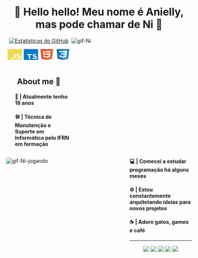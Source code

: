   <!--título-->
<h1 align=center>🤍 Hello hello! Meu nome é Anielly, mas pode chamar de Ni 🤍</h1>
  
  <!--meu GIF 1-->
<div>
  <img align="right" alt="gif-Ni" height="327" width="327" src="https://cdn.discordapp.com/attachments/1099524574300864553/1108857039830126794/me.gif">
</div>

  <!--Gh Stats-->
<p align="center">
  <a href="https://github.com/ylleina">
    <img src="https://github-readme-stats.vercel.app/api?username=ylleina&show_icons=true&theme=github_dark_dimmed" alt="Estatísticas do GitHub" />
  </a>
</p> 

  <!--icons das linguagens-->
<div align="center" style="display: inline_block">
  <img align="center" alt="Js-icon" height="30" width="40" src="https://raw.githubusercontent.com/devicons/devicon/master/icons/javascript/javascript-plain.svg">
  <img align="center" alt="Ts-icon" height="30" width="40" src="https://raw.githubusercontent.com/devicons/devicon/master/icons/typescript/typescript-plain.svg">
  <img align="center" alt="HTML5-icon" height="30" width="40" src="https://raw.githubusercontent.com/devicons/devicon/master/icons/html5/html5-original.svg">
  <img align="center" alt="CSS-icon" height="30" width="40" src="https://raw.githubusercontent.com/devicons/devicon/master/icons/css3/css3-original.svg">
</div>

<br>

  <!--sobre mim-->
<h2 align="center">About me 🤍</h2>

<!--meu GIF 2-->
<div>
  <img align="left" alt="gif-Ni-jogando" height="335" width="335" src="https://cdn.discordapp.com/attachments/1099524574300864553/1109257343025303672/vg_me.gif">
</div>

<ol align="left">
  <h4> 🤍 | Atualmente tenho 18 anos</h4>
<h4> 🛠 | Técnica de Manutenção e Suporte em Informática pelo IFRN em formação</h4>
<h4> 💻 | Comecei a estudar programação há alguns meses</h4>
<h4> ⚙ | Estou constantemente arquitetando ideias para novos projetos</h4>
<h4> ☕ | Adoro gatos, games e café
  </h4>
</ol>

-----

  <!--redes sociais-->
<div align="center">
  <a href="https://instagram.com/ylleina.epilef/" target="_blank"><img src="https://img.shields.io/badge/-Instagram-%23E4405F?style=for-the-badge&logo=instagram&logoColor=white" target="_blank"></a>
  <a href="https://github.com/ylleina" target="_blank"><img src="https://img.shields.io/badge/GitHub-100000?style=for-the-badge&logo=github&logoColor=white" target="_blank"></a>
  <a href="mailto:aniellynf12@gmail.com"><img src="https://img.shields.io/badge/-Gmail-%23333?style=for-the-badge&logo=gmail&logoColor=white" target="_blank"></a>
  <a href="https://www.linkedin.com/in/aniellynfelipe" target="_blank"><img src="https://img.shields.io/badge/-LinkedIn-%230077B5?style=for-the-badge&logo=linkedin&logoColor=white" target="_blank"></a>
  <a href="https://www.twitter.com/https_niisz" target="_blank"><img src="https://img.shields.io/badge/Twitter-1DA1F2?style=for-the-badge&logo=twitter&logoColor=white" target="_blank"></a>
</div>
